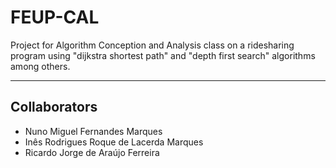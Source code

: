 # FEUP-CAL
Project for Algorithm Conception and Analysis class on a ridesharing program using "dijkstra shortest path" and "depth first search"
algorithms among others.

 ---
 
## Collaborators

 * Nuno Miguel Fernandes Marques
 * Inês Rodrigues Roque de Lacerda Marques
 * Ricardo Jorge de Araújo Ferreira
